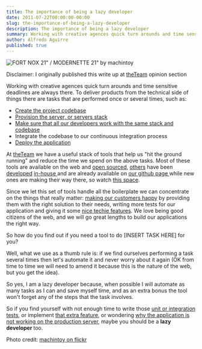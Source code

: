 ```yaml
---
title: The importance of being a lazy developer
date: 2011-07-22T00:00:00-00:00
slug: the-importance-of-being-a-lazy-developer
description: The importance of being a lazy developer
summary: Working with creative agences quick turn arounds and time sensitive deadlines are always there. To deliver products from the technical side of things there are tasks that are performed once or several times. It is always useful to have stack of tools that help to "hit the ground running"
author: Alfredo Aguirre
published: true
---
```

<p>
  <img title="FORT NOX 21&quot; / MODERNETTE 21&quot; by machintoy" src="/images/posts/robots.jpg" alt="FORT NOX 21&quot; / MODERNETTE 21&quot; by machintoy" />
</p>

<p class="highlight">Disclaimer: I originally published this write up at <a href="http://theteam.co.uk/" rel="external">theTeam</a> opinion section</p>

<p>
  Working with creative agences quick turn arounds and time sensitive deadlines are always there. To deliver products from the technical side of things there are tasks that are performed once or several times, such as:
</p>
<ul>
  <li><a href="https://github.com/theteam/frontend-common">Create the project codebase</a></li>
  <li><a href="http://www.puppetlabs.com/">Provision the server, or servers stack</a></li>
  <li><a href="https://github.com/theteam/vagrant-django-template">Make sure that all our developers work with the same stack and codebase</a></li>
  <li>Integrate the codebase to our continuous integration process</li>
  <li><a href="http://pypi.python.org/pypi/Fabric/1.2.0">Deploy the application</a></li>
</ul>
<p>At <a href="http://theteam.co.uk">theTeam</a> we have a useful stack of tools that help us "hit the ground running" and reduce the time we spend on the above tasks. Most of these tools are available on the web and <a href="https://github.com/">open sourced</a>, <a href="https://github.com/theteam/frontend-common">others</a> have been<a href="http://www.spritecow.com/"> developed</a> <a href="https://github.com/theteam/vagrant-django-template">in-house </a>and are already available on <a href="https://github.com/organizations/theteam">our github page </a>while new ones are making their way there, so watch <a href="https://github.com/organizations/theteam">this space</a>.</p>

<p>Since we let this set of tools handle all the boilerplate we can concentrate on the things that really matter: <a href="http://theteam.co.uk/work/">making our customers happy</a> by providing them with the right solution to their needs, writing more tests for our application and giving it some <a href="http://moments.findanyfilm.com/api/">nice techie features</a>. We love being good citizens of the web, and we will go great lengths to build our applications the right way.</p>

<p>So how do you find out if you need a tool to do [INSERT TASK HERE] for you?</p>

<p>Well, what we use as a thumb rule is: if we find ourselves performing a task several times then let's automate it and never worry about it again (OK from time to time we will need to amend it because this is the nature of the web, but you get the idea).</p>

<p>So yes, I am a lazy developer because, when possible I will automate as many tasks as I can and save myself time, and as an extra bonus the tool won't forget any of the steps that the task involves.</p>

<p>So if you find yourself with not enough time to write those <a href="https://docs.djangoproject.com/en/dev/topics/testing/">unit or integration tests</a>, or implement <a href="http://www.spritecow.com/humans.txt">that extra feature</a>, or wondering <a href="http://vagrantup.com/docs/getting-started/why.html">why the application is not working on the production server</a>, maybe you should be a <strong>lazy developer </strong>too.</p>

<p>Photo credit: <a href="http://www.flickr.com/photos/machintoy/">machintoy on flickr</a></p>


